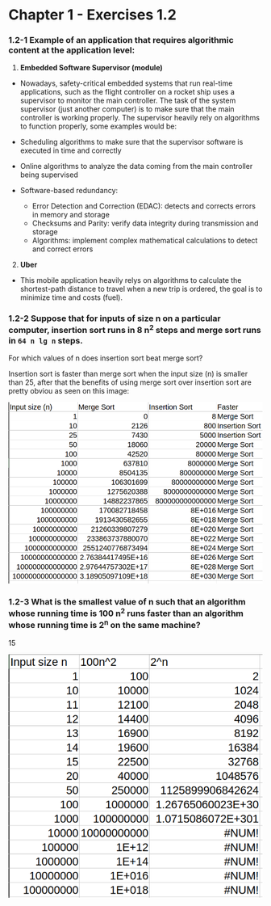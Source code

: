 # Chapter 1 - Exercises 1.2

### 1.2-1 Example of an application that requires algorithmic content at the application level:

1) **Embedded Software Supervisor (module)**

* Nowadays, safety-critical embedded systems that run real-time applications, such as the flight
controller on a rocket ship uses a supervisor to monitor the main controller. The task of
the system supervisor (just another computer) is to make sure that the main controller is working
properly. The supervisor heavily rely on algorithms to function properly, some examples would be:

* Scheduling algorithms to make sure that the supervisor software is executed in time and correctly

* Online algorithms to analyze the data coming from the main controller being supervised

* Software-based redundancy:
    * Error Detection and Correction (EDAC): detects and corrects errors in memory and storage
    * Checksums and Parity: verify data integrity during transmission and storage
    * Algorithms: implement complex mathematical calculations to detect and correct errors

2) **Uber**

* This mobile application heavily relys on algorithms to calculate the shortest-path
distance to travel when a new trip is ordered, the goal is to minimize time and costs (fuel).


### 1.2-2 Suppose that for inputs of size n on a particular computer, insertion sort runs in 8 n<sup>2</sup> steps and merge sort runs in `64 n lg n` steps.

For which values of n does insertion sort beat merge sort?

Insertion sort is faster than merge sort when the input size (n) is smaller than
25, after that the benefits of using merge sort over insertion sort are pretty
obviou as seen on this image:

![sort algorithms](./merge_vs_insertion.png)


### 1.2-3 What is the smallest value of n such that an algorithm whose running time is 100 n<sup>2</sup> runs faster than an algorithm whose running time is 2<sup>n</sup> on the same machine?

15

![quadratic vs exponential](quadratic_vs_exponential.png)
